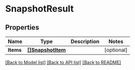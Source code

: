 # SnapshotResult

## Properties

Name | Type | Description | Notes
------------ | ------------- | ------------- | -------------
**Items** | [**[]SnapshotItem**](SnapshotItem.md) |  | [optional] 

[[Back to Model list]](../README.md#documentation-for-models) [[Back to API list]](../README.md#documentation-for-api-endpoints) [[Back to README]](../README.md)


